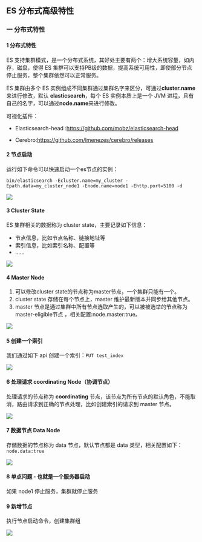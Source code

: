 ## ES 分布式高级特性

### 一 分布式特性

#### 1 分布式特性

ES 支持集群模式，是一个分布式系统，其好处主要有两个：增大系统容量，如内存，磁盘，使得 ES 集群可以支持PB级的数据，提高系统可用性，即使部分节点停止服务，整个集群依然可以正常服务。

ES 集群由多个 ES 实例组成不同集群通过集群名字来区分，可通过**cluster.name**来进行修改，默认 **elasticsearch**，每个 ES 实例本质上是一个 JVM 进程，且有自己的名字，可以通过**node.name**来进行修改。 

可视化插件：

- Elasticsearch-head :https://github.com/mobz/elasticsearch-head

- Cerebro:https://github.com/lmenezes/cerebro/releases 

#### 2 节点启动

运行如下命令可以快速启动一个es节点的实例：

~~~nginx
bin/elasticsearch -Ecluster.name=my_cluster -Epath.data=my_cluster_node1 -Enode.name=node1 -Ehttp.port=5100 -d
~~~

![](1)

#### 3 Cluster State

ES 集群相关的数据称为 cluster state，主要记录如下信息：

- 节点信息，比如节点名称、链接地址等
- 索引信息，比如索引名称、配置等
- ......

![](2)

#### 4 Master Node

1. 可以修改cluster state的节点称为master节点，一个集群只能有一个。
2. cluster state 存储在每个节点上，master 维护最新版本并同步给其他节点。
3. master 节点是通过集群中所有节点选取产生的，可以被被选举的节点称为master-eligible节点
   ，相关配置:node.master:true。

![](3)

#### 5 创建一个索引

我们通过如下 api 创建一个索引：`PUT test_index` 

![](4)

#### 6 处理请求 coordinating Node（协调节点）

处理请求的节点称为 **coordinating** 节点，该节点为所有节点的默认角色，不能取消，路由请求到正确的节点处理，比如创建索引的请求到 master 节点。

![](5)

#### 7 数据节点 Data Node

存储数据的节点称为 data 节点，默认节点都是 data 类型，相关配置如下：`node.data:true`

![](6)

#### 8 单点问题 - 也就是一个服务器启动

如果 node1 停止服务，集群就停止服务

#### 9 新增节点

执行节点启动命令，创建集群组

![](7)